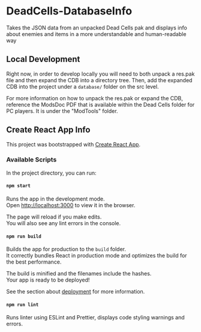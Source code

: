 # DeadCells-DatabaseInfo

Takes the JSON data from an unpacked Dead Cells pak and displays info about enemies and items in a more understandable and human-readable way

## Local Development

Right now, in order to develop locally you will need to both unpack a res.pak file and then expand the CDB into a directory tree. Then, add the expanded CDB into the project under a `database/` folder on the src level.

For more information on how to unpack the res.pak or expand the CDB, reference the ModsDoc PDF that is available within the Dead Cells folder for PC players. It is under the "ModTools" folder.

## Create React App Info

This project was bootstrapped with [Create React App](https://github.com/facebook/create-react-app).

### Available Scripts

In the project directory, you can run:

#### `npm start`

Runs the app in the development mode.<br />
Open [http://localhost:3000](http://localhost:3000) to view it in the browser.

The page will reload if you make edits.<br />
You will also see any lint errors in the console.

#### `npm run build`

Builds the app for production to the `build` folder.<br />
It correctly bundles React in production mode and optimizes the build for the best performance.

The build is minified and the filenames include the hashes.<br />
Your app is ready to be deployed!

See the section about [deployment](https://facebook.github.io/create-react-app/docs/deployment) for more information.

#### `npm run lint`

Runs linter using ESLint and Prettier, displays code styling warnings and errors.
